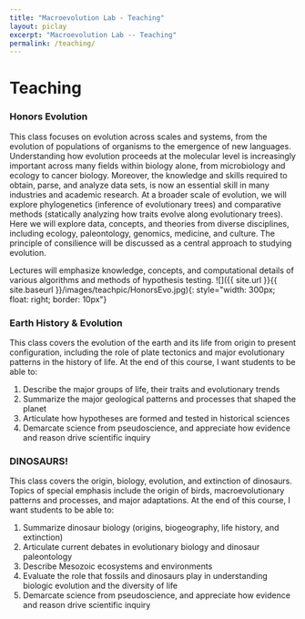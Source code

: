 ```yaml
---
title: "Macroevolution Lab - Teaching"
layout: piclay
excerpt: "Macroevolution Lab -- Teaching"
permalink: /teaching/
---
```


# Teaching

### Honors Evolution

This class focuses on evolution across scales and systems, from the evolution of populations of organisms to the emergence of new languages. Understanding how evolution proceeds at the molecular level is increasingly important across many fields within biology alone, from microbiology and ecology to cancer biology. Moreover, the knowledge and skills required to obtain, parse, and analyze data sets, is now an essential skill in many industries and academic research. At a broader scale of evolution, we will explore phylogenetics (inference of evolutionary trees) and comparative methods (statically analyzing how traits evolve along evolutionary trees). Here we will explore data, concepts, and theories from diverse disciplines, including ecology, paleontology, genomics, medicine, and culture. The principle of consilience will be discussed as a central approach to studying evolution.

Lectures will emphasize knowledge, concepts, and computational details of various algorithms and methods of hypothesis testing.
![]({{ site.url }}{{ site.baseurl }}/images/teachpic/HonorsEvo.jpg){: style="width: 300px; float: right; border: 10px"}

### Earth History & Evolution

This class covers the evolution of the earth and its life from origin to present configuration, including the role of plate tectonics and major evolutionary patterns in the history of life. At the end of this course, I want students to be able to:
1. Describe the major groups of life, their traits and evolutionary trends
2. Summarize the major geological patterns and processes that shaped the planet
3. Articulate how hypotheses are formed and tested in historical sciences
4. Demarcate science from pseudoscience, and appreciate how evidence and reason drive scientific inquiry

### DINOSAURS!

This class covers the origin, biology, evolution, and extinction of dinosaurs. Topics of special emphasis include the origin of birds, macroevolutionary patterns and processes, and major adaptations. At the end of this course, I want students to be able to:

1. Summarize dinosaur biology (origins, biogeography, life history, and extinction)
2. Articulate current debates in evolutionary biology and dinosaur paleontology
3. Describe Mesozoic ecosystems and environments
4. Evaluate the role that fossils and dinosaurs play in understanding biologic evolution and the diversity of life
5. Demarcate science from pseudoscience, and appreciate how evidence and reason drive scientific inquiry

